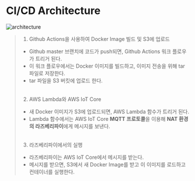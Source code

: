 # CI/CD Architecture

![architecture](https://github.com/ohjinseo/wihao-bot/assets/62508156/2c25801f-bdad-411e-866c-153934519f2a)

> 1. Github Actions을 사용하여 Docker Image 빌드 및 S3에 업로드
>
> - Github master 브랜치에 코드가 push되면, Github Actions 워크 플로우가 트리거 된다.
> - 이 워크 플로우에서는 Docker 이미지를 빌드하고, 이미지 전송을 위해 tar 파일로 저장한다.
> - tar 파일을 S3 버킷에 업로드 한다. <br /> <br />
>
> 2. AWS Lambda와 AWS IoT Core
>
> - 새 Docker 이미지가 S3에 업로드되면, AWS Lambda 함수가 트리거 된다.
> - Lambda 함수에서는 AWS IoT Core **MQTT 프로토콜**을 이용해 **NAT 환경의 라즈베리파이**에게 메시지를 보낸다. <br /><br />
>
> 3. 라즈베리파이에서의 실행
>
> - 라즈베리파이는 AWS IoT Core에서 메시지를 받는다.
> - 메시지를 받으면, S3에서 새 Docker Image를 받고 이 이미지를 로드하고 컨테이너를 실행한다.
